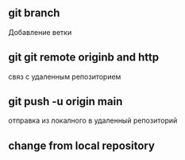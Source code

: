 ## git branch 
Добавление ветки 
## git git remote originb and http
связ с удаленным репозиторием
## git push -u origin main 
отправка из локалного в удаленный репозиторий 
## change from local repository